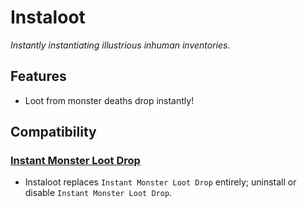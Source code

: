 # Instaloot

*Instantly instantiating illustrious inhuman inventories.*

## Features

  * Loot from monster deaths drop instantly!

## Compatibility

### [Instant Monster Loot Drop](https://www.nexusmods.com/valheim/mods/164)

  * Instaloot replaces `Instant Monster Loot Drop` entirely; uninstall or disable `Instant Monster Loot Drop`.
